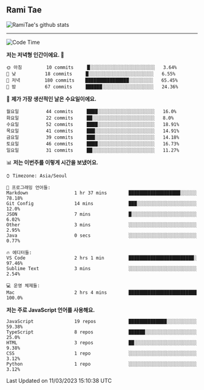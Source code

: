 ## Rami Tae

![RamiTae's github stats](https://github-readme-stats.vercel.app/api?username=RamiTae&show_icons=true&theme=tokyonight)

---
<!--START_SECTION:waka-->
![Code Time](http://img.shields.io/badge/Code%20Time-568%20hrs%2029%20mins-blue)

**저는 저녁형 인간이에요. 🦉** 

```text
🌞 아침         10 commits     █░░░░░░░░░░░░░░░░░░░░░░░░   3.64% 
🌆 낮　         18 commits     █░░░░░░░░░░░░░░░░░░░░░░░░   6.55% 
🌃 저녁         180 commits    ████████████████░░░░░░░░░   65.45% 
🌙 밤　         67 commits     ██████░░░░░░░░░░░░░░░░░░░   24.36%

```
📅 **제가 가장 생산적인 날은 수요일이에요.** 

```text
월요일          44 commits     ████░░░░░░░░░░░░░░░░░░░░░   16.0% 
화요일          22 commits     ██░░░░░░░░░░░░░░░░░░░░░░░   8.0% 
수요일          52 commits     ████░░░░░░░░░░░░░░░░░░░░░   18.91% 
목요일          41 commits     ███░░░░░░░░░░░░░░░░░░░░░░   14.91% 
금요일          39 commits     ███░░░░░░░░░░░░░░░░░░░░░░   14.18% 
토요일          46 commits     ████░░░░░░░░░░░░░░░░░░░░░   16.73% 
일요일          31 commits     ██░░░░░░░░░░░░░░░░░░░░░░░   11.27%

```


📊 **저는 이번주를 이렇게 시간을 보냈어요.** 

```text
⌚︎ Timezone: Asia/Seoul

💬 프로그래밍 언어들: 
Markdown                 1 hr 37 mins        ███████████████████░░░░░░   78.18% 
Git Config               14 mins             ███░░░░░░░░░░░░░░░░░░░░░░   12.0% 
JSON                     7 mins              █░░░░░░░░░░░░░░░░░░░░░░░░   6.02% 
Other                    3 mins              ░░░░░░░░░░░░░░░░░░░░░░░░░   2.95% 
Java                     0 secs              ░░░░░░░░░░░░░░░░░░░░░░░░░   0.77%

🔥 에디터들: 
VS Code                  2 hrs 1 min         ████████████████████████░   97.46% 
Sublime Text             3 mins              ░░░░░░░░░░░░░░░░░░░░░░░░░   2.54%

💻 운영 체제들: 
Mac                      2 hrs 4 mins        █████████████████████████   100.0%

```

**저는 주로 JavaScript 언어를 사용해요.** 

```text
JavaScript               19 repos            ██████████████░░░░░░░░░░░   59.38% 
TypeScript               8 repos             ██████░░░░░░░░░░░░░░░░░░░   25.0% 
HTML                     3 repos             ██░░░░░░░░░░░░░░░░░░░░░░░   9.38% 
CSS                      1 repo              ░░░░░░░░░░░░░░░░░░░░░░░░░   3.12% 
Python                   1 repo              ░░░░░░░░░░░░░░░░░░░░░░░░░   3.12%

```



 Last Updated on 11/03/2023 15:10:38 UTC
<!--END_SECTION:waka-->
